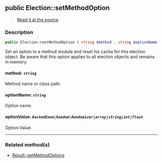 ## public Election::setMethodOption

> [Read it at the source](https://github.com/julien-boudry/Condorcet/blob/master/src/ElectionProcess/ResultsProcess.php#L262)

### Description    

```php
public Election->setMethodOption ( string $method , string $optionName , BackedEnum|Random\Randomizer|array|string|int|float $optionValue ): static
```

Set an option to a method module and reset his cache for this election object. Be aware that this option applies to all election objects and remains in memory.
    

#### **method:** *`string`*   
Method name or class path.    


#### **optionName:** *`string`*   
Option name.    


#### **optionValue:** *`BackedEnum|Random\Randomizer|array|string|int|float`*   
Option Value.    

---------------------------------------

### Related method(s)      

* [Result::getMethodOptions](/Docs/ApiReferences/Result%20Class/public%20Result--getMethodOptions.md)    
